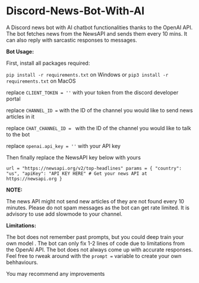 # Discord-News-Bot-With-AI

A Discord news bot with AI chatbot functionalities thanks to the OpenAI API. The bot fetches news from the NewsAPI and sends
them every 10 mins. It can also reply with sarcastic responses to messages.




**Bot Usage:**

First, install all packages required:

``pip install -r requirements.txt`` on Windows or ``pip3 install -r requirements.txt`` on MacOS


replace ``CLIENT_TOKEN = ''``  with your token from the discord developer portal

replace ``CHANNEL_ID =`` with the ID of the channel you would like to send news articles in it

replace ``CHAT_CHANNEL_ID = `` with the ID of the channel you would like to talk to the bot 

replace ``openai.api_key = ''`` with your API key 

Then finally replace the NewsAPI key below with yours

``url = "https://newsapi.org/v2/top-headlines"
params = {
    "country": "us",
    "apiKey": "API KEY HERE"
    # Get your news API at https://newsapi.org
}``

**NOTE:**

The news API might not send new articles of they are not found every 10 minutes.
Please do not spam messages as the bot can get rate limited. It is advisory to use add slowmode to your channel.



**Limitations:**

The bot does not remember past prompts, but you could deep train your own model .
The bot can only fix 1-2 lines of code due to limitations from the OpenAI API.
The bot does not always come up with accurate responses. Feel free to rweak around with the ``prompt =`` variable to create your own behhaviours.

You may recommend any improvements
